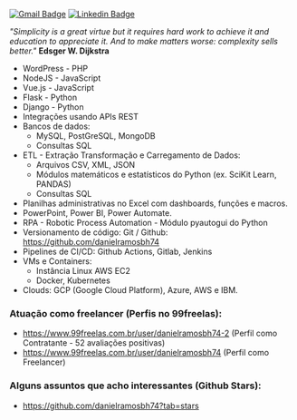 [![Gmail Badge](https://img.shields.io/badge/-Gmail-c14438?style=flat-square&logo=Gmail&logoColor=white&link=mailto:danielramosbh74@gmail.com)](mailto:danielramosbh74@gmail.com)
[![Linkedin Badge](https://img.shields.io/badge/-LinkedIn-blue?style=flat-square&logo=Linkedin&logoColor=white&link=https://https://www.linkedin.com/in/daniel-ramos-de-carvalho/)](https://www.linkedin.com/in/daniel-ramos-de-carvalho/)

<!--
![license-badge](https://img.shields.io/github/license/danielramosbh74/danielramosbh74.github.io)
![nlw-badge](https://img.shields.io/badge/NLW-done-%21bcc1b&?logo=data:image/png;base64,iVBORw0KGgoAAAANSUhEUgAAABAAAAAQCAMAAAAoLQ9TAAAALVBMVEVHcExxWsF0XMJzXMJxWcFsUsD///9jRrzY0u6Xh9Gsn9n39fyMecy0qd2bjNJWBT0WAAAABHRSTlMA2Do606wF2QAAAGlJREFUGJVdj1cWwCAIBLEsRU3uf9xobDH8+GZwUYi8i6ucJwrxKE+7D0G9Q4vlYqtmCSjndr4CgCgzlyFgfKfKCVO0LrPKjmiqMxGXkJwNnXskqWG+1oSM+BSwD8f29YLNjvx/OQrn+g99oQSoNmt3PgAAAABJRU5ErkJggg==)
<img width="400px" align="center" src="https://github.com/danielramosbh74/danielramosbh74.github.io/blob/master/images/Certificado-G-Suite-Administration.png?raw=true">   <img width="400px" align="center" src="https://github.com/danielramosbh74/danielramosbh74/blob/master/images/Certificado-Curso-Completo-de-PHP-7.png?raw=true">
-->

<!--
### Veja mais | _Read more_
-->

_"Simplicity is a great virtue but it requires hard work to achieve it and education to appreciate it. And to make matters worse: complexity sells better."_
**Edsger W. Dijkstra**

- WordPress - PHP
- NodeJS - JavaScript
- Vue.js - JavaScript
- Flask - Python
- Django - Python
- Integrações usando APIs REST
- Bancos de dados:
  - MySQL, PostGreSQL, MongoDB
  - Consultas SQL
- ETL - Extração Transformação e Carregamento de Dados:
  - Arquivos CSV, XML, JSON
  - Módulos matemáticos e estatísticos do Python (ex. SciKit Learn, PANDAS)
  - Consultas SQL
- Planilhas administrativas no Excel com dashboards, funções e macros.
- PowerPoint, Power BI, Power Automate.
- RPA - Robotic Process Automation - Módulo pyautogui do Python
- Versionamento de código: Git / Github: https://github.com/danielramosbh74
- Pipelines de CI/CD: Github Actions, Gitlab, Jenkins
- VMs e Containers: 
  - Instância Linux AWS EC2
  - Docker, Kubernetes
- Clouds: GCP (Google Cloud Platform), Azure, AWS e IBM.

### Atuação como freelancer (Perfis no 99freelas):
- https://www.99freelas.com.br/user/danielramosbh74-2 (Perfil como Contratante - 52 avaliações positivas)
- https://www.99freelas.com.br/user/danielramosbh74 (Perfil como Freelancer)
      
### Alguns assuntos que acho interessantes (Github Stars): 
- https://github.com/danielramosbh74?tab=stars
